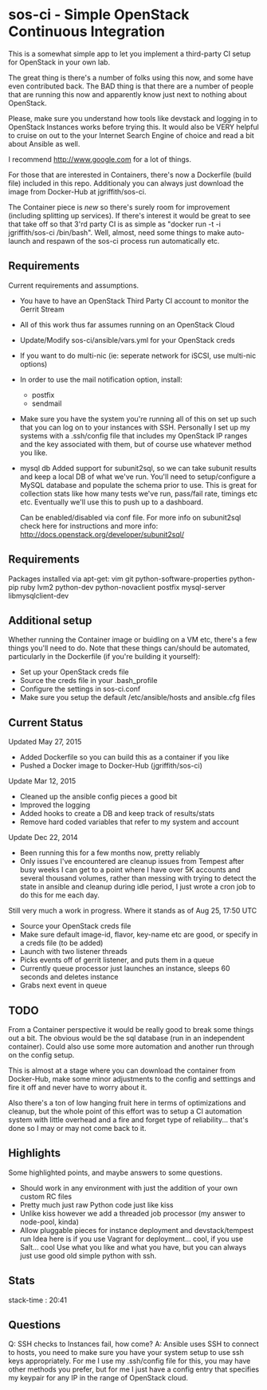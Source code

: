 sos-ci - Simple OpenStack Continuous Integration
================================================

This is a somewhat simple app to let you implement a third-party CI
setup for OpenStack in your own lab.  

The great thing is there's a number of folks using this now, and some
have even contributed back.  The BAD thing is that there are a number
of people that are running this now and apparently know just next to
nothing about OpenStack.

Please, make sure you understand how tools like devstack and logging
in to OpenStack Instances works before trying this.  It would also
be VERY helpful to cruise on out to the your Internet Search Engine of
choice and read a bit about Ansible as well.

I recommend http://www.google.com for a lot of things.

For those that are interested in Containers, there's now a Dockerfile (build file)
included in this repo.  Additionaly you can always just download the image from
Docker-Hub at jgriffith/sos-ci.

The Container piece is *new* so there's surely room for improvement (including splitting up
services).  If there's interest it would be great to see that take off so that 3'rd party CI
is as simple as "docker run -t -i jgriffith/sos-ci /bin/bash".  Well, almost, need some things
to make auto-launch and respawn of the sos-ci process run automatically etc.

Requirements
------------
Current requirements and assumptions.

- You have to have an OpenStack Third Party CI account to monitor the Gerrit Stream
- All of this work thus far assumes running on an OpenStack Cloud
- Update/Modify sos-ci/ansible/vars.yml for your OpenStack creds
- If you want to do multi-nic (ie: seperate network for iSCSI, use multi-nic options)
- In order to use the mail notification option, install:
  * postfix
  * sendmail
- Make sure you have the system you're running all of this on set up such that
  you can log on to your instances with SSH. Personally I set up my systems
  with a .ssh/config file that includes my OpenStack IP ranges and the key
  associated with them, but of course use whatever method you like.
- mysql db
  Added support for subunit2sql, so we can take subunit results and keep a local
  DB of what we've run.  You'll need to setup/configure a MySQL database and populate
  the schema prior to use.  This is great for collection stats like how many tests
  we've run, pass/fail rate, timings etc etc.  Eventually we'll use this to push up
  to a dashboard.

  Can be enabled/disabled via conf file.  For more info on subunit2sql check here for
  instructions and more info:
    http://docs.openstack.org/developer/subunit2sql/

Requirements
------------
Packages installed via apt-get:
 vim
 git
 python-software-properties
 python-pip
 ruby
 lvm2
 python-dev
 python-novaclient
 postfix
 mysql-server
 libmysqlclient-dev


Additional setup
----------------
Whether running the Container image or buidling on a VM etc, there's a few things
you'll need to do.  Note that these things can/should be automated, particularly 
in the Dockerfile (if you're building it yourself):

* Set up your OpenStack creds file
* Source the creds file in your .bash_profile
* Configure the settings in sos-ci.conf
* Make sure you setup the default /etc/ansible/hosts and ansible.cfg files

Current Status
--------------
Updated May 27, 2015
* Added Dockerfile so you can build this as a container if you like
* Pushed a Docker image to Docker-Hub (jgriffith/sos-ci)

Update Mar 12, 2015
* Cleaned up the ansible config pieces a good bit
* Improved the logging
* Added hooks to create a DB and keep track of results/stats
* Remove hard coded variables that refer to my system and account

Update Dec 22, 2014
* Been running this for a few months now, pretty reliably
* Only issues I've encountered are cleanup issues from Tempest
  after busy weeks I can get to a point where I have over 5K accounts
  and several thousand volumes, rather than messing with trying to detect
  the state in ansible and cleanup during idle period, I just wrote a
  cron job to do this for me each day.

Still very much a work in progress.  Where it stands as of Aug 25, 17:50 UTC
* Source your OpenStack creds file
* Make sure default image-id, flavor, key-name etc are good, or specify in a creds file (to be added)
* Launch with two listener threads
* Picks events off of gerrit listener, and puts them in a queue
* Currently queue processor just launches an instance, sleeps 60 seconds and deletes instance
* Grabs next event in queue

TODO
-----
From a Container perspective it would be really good to break some
things out a bit.  The obvious would be the sql database (run in an 
independent container).  Could also use some more automation and
another run through on the config setup.

This is almost at a stage where you can download the container from Docker-Hub,
make some minor adjustments to the config and setttings and fire it off and never
have to worry about it.

Also there's a ton of low hanging fruit here in terms of optimizations and
cleanup, but the whole point of this effort was to setup a CI automation system
with little overhead and a fire and forget type of reliability... that's done so
I may or may not come back to it.

Highlights
----------
Some highlighted points, and maybe answers to some questions.

- Should work in any environment with just the addition of your own custom RC files
- Pretty much just raw Python code just like kiss
- Unlike kiss however we add a threaded job processor (my answer to node-pool, kinda)
- Allow pluggable pieces for instance deployment and devstack/tempest run
  Idea here is if you use Vagrant for deployment... cool, if you use Salt... cool
  Use what you like and what you have, but you can always just use good old simple
  python with ssh.

Stats
-----
stack-time             : 20:41

Questions
---------

Q: SSH checks to Instances fail, how come?
A: Ansible uses SSH to connect to hosts, you need to make sure you have your system
   setup to use ssh keys appropriately. For me I use my .ssh/config file for this,
   you may have other methods you prefer, but for me I just have a config entry
   that specifies my keypair for any IP in the range of OpenStack cloud.


